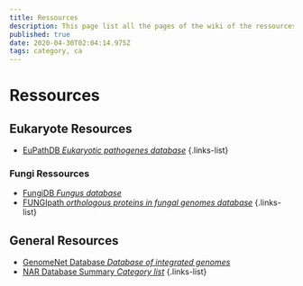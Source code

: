 ```yaml
---
title: Ressources
description: This page list all the pages of the wiki of the ressources
published: true
date: 2020-04-30T02:04:14.975Z
tags: category, ca
---
```


# Ressources

## Eukaryote Resources

- [EuPathDB *Eukaryotic pathogenes database*](https://vdclab-wiki.herokuapp.com/databases/data-integration/EuPathDB/)
{.links-list}

### Fungi Ressources

- [FungiDB *Fungus database*](https://vdclab-wiki.herokuapp.com/databases/data-integration/FungiDB/)
- [FUNGIpath *orthologous proteins in fungal genomes database*](https://vdclab-wiki.herokuapp.com/databases/data-integration/FUNGIpath/)
{.links-list}

## General Resources

- [GenomeNet Database *Database of integrated genomes*](https://vdclab-wiki.herokuapp.com/databases/data-integration/genomenet/)
- [NAR Database Summary *Category list*](https://vdclab-wiki.herokuapp.com/resources/general_ressources/NAR-cat-list/)
{.links-list}

